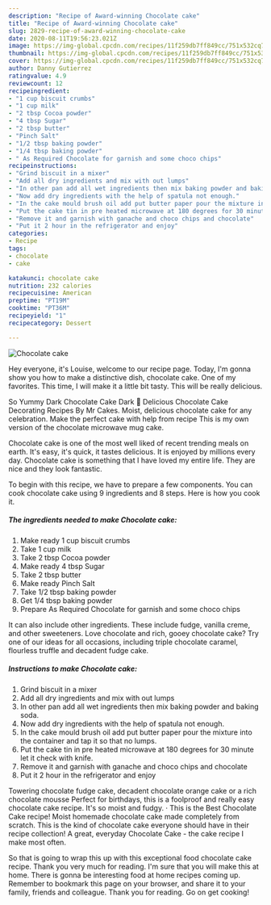 ```yaml
---
description: "Recipe of Award-winning Chocolate cake"
title: "Recipe of Award-winning Chocolate cake"
slug: 2829-recipe-of-award-winning-chocolate-cake
date: 2020-08-11T19:56:23.021Z
image: https://img-global.cpcdn.com/recipes/11f259db7ff849cc/751x532cq70/chocolate-cake-recipe-main-photo.jpg
thumbnail: https://img-global.cpcdn.com/recipes/11f259db7ff849cc/751x532cq70/chocolate-cake-recipe-main-photo.jpg
cover: https://img-global.cpcdn.com/recipes/11f259db7ff849cc/751x532cq70/chocolate-cake-recipe-main-photo.jpg
author: Danny Gutierrez
ratingvalue: 4.9
reviewcount: 12
recipeingredient:
- "1 cup biscuit crumbs"
- "1 cup milk"
- "2 tbsp Cocoa powder"
- "4 tbsp Sugar"
- "2 tbsp butter"
- "Pinch Salt"
- "1/2 tbsp baking powder"
- "1/4 tbsp baking powder"
- " As Required Chocolate for garnish and some choco chips"
recipeinstructions:
- "Grind biscuit in a mixer"
- "Add all dry ingredients and mix with out lumps"
- "In other pan add all wet ingredients then mix baking powder and baking soda."
- "Now add dry ingredients with the help of spatula not enough."
- "In the cake mould brush oil add put butter paper pour the mixture into the container and tap it so that no lumps."
- "Put the cake tin in pre heated microwave at 180 degrees for 30 minute let it check with knife."
- "Remove it and garnish with ganache and choco chips and chocolate"
- "Put it 2 hour in the refrigerator and enjoy"
categories:
- Recipe
tags:
- chocolate
- cake

katakunci: chocolate cake 
nutrition: 232 calories
recipecuisine: American
preptime: "PT19M"
cooktime: "PT36M"
recipeyield: "1"
recipecategory: Dessert

---
```



![Chocolate cake](https://img-global.cpcdn.com/recipes/11f259db7ff849cc/751x532cq70/chocolate-cake-recipe-main-photo.jpg)

Hey everyone, it's Louise, welcome to our recipe page. Today, I'm gonna show you how to make a distinctive dish, chocolate cake. One of my favorites. This time, I will make it a little bit tasty. This will be really delicious.

So Yummy Dark Chocolate Cake Dark 💖 Delicious Chocolate Cake Decorating Recipes By Mr Cakes. Moist, delicious chocolate cake for any celebration. Make the perfect cake with help from recipe This is my own version of the chocolate microwave mug cake.

Chocolate cake is one of the most well liked of recent trending meals on earth. It's easy, it's quick, it tastes delicious. It is enjoyed by millions every day. Chocolate cake is something that I have loved my entire life. They are nice and they look fantastic.


To begin with this recipe, we have to prepare a few components. You can cook chocolate cake using 9 ingredients and 8 steps. Here is how you cook it.

<!--inarticleads1-->

##### The ingredients needed to make Chocolate cake:

1. Make ready 1 cup biscuit crumbs
1. Take 1 cup milk
1. Take 2 tbsp Cocoa powder
1. Make ready 4 tbsp Sugar
1. Take 2 tbsp butter
1. Make ready Pinch Salt
1. Take 1/2 tbsp baking powder
1. Get 1/4 tbsp baking powder
1. Prepare  As Required Chocolate for garnish and some choco chips


It can also include other ingredients. These include fudge, vanilla creme, and other sweeteners. Love chocolate and rich, gooey chocolate cake? Try one of our ideas for all occasions, including triple chocolate caramel, flourless truffle and decadent fudge cake. 

<!--inarticleads2-->

##### Instructions to make Chocolate cake:

1. Grind biscuit in a mixer
1. Add all dry ingredients and mix with out lumps
1. In other pan add all wet ingredients then mix baking powder and baking soda.
1. Now add dry ingredients with the help of spatula not enough.
1. In the cake mould brush oil add put butter paper pour the mixture into the container and tap it so that no lumps.
1. Put the cake tin in pre heated microwave at 180 degrees for 30 minute let it check with knife.
1. Remove it and garnish with ganache and choco chips and chocolate
1. Put it 2 hour in the refrigerator and enjoy


Towering chocolate fudge cake, decadent chocolate orange cake or a rich chocolate mousse Perfect for birthdays, this is a foolproof and really easy chocolate cake recipe. It&#39;s so moist and fudgy. · This is the Best Chocolate Cake recipe! Moist homemade chocolate cake made completely from scratch. This is the kind of chocolate cake everyone should have in their recipe collection! A great, everyday Chocolate Cake - the cake recipe I make most often. 

So that is going to wrap this up with this exceptional food chocolate cake recipe. Thank you very much for reading. I'm sure that you will make this at home. There is gonna be interesting food at home recipes coming up. Remember to bookmark this page on your browser, and share it to your family, friends and colleague. Thank you for reading. Go on get cooking!
